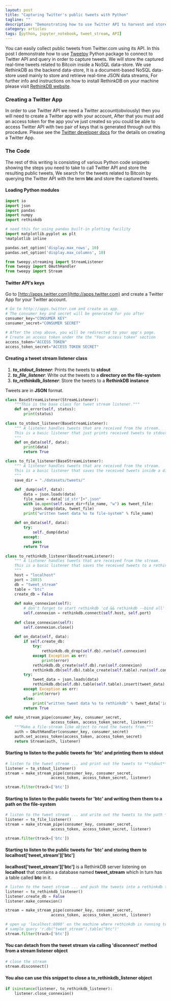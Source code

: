 ```yaml
---
layout: post
title: "Capturing Twitter's public tweets with Python"
tagline: ""
description: "Demonstrating how to use Twitter API to harvest and store public tweets related to a particular term in real-time"
category: articles
tags: [python, jupyter_notebook, tweet_stream, API]
---
```


You can easily collect public tweets from Twitter.com using its API. In this post I demonstrate how to use [Tweetpy](https://github.com/tweepy/tweepy) Python package to connect to Twitter API and query in order to capture tweets. We will store the captured real-time tweets related to Bitcoin inside a NoSQL data-store. We use RethinkDB as the backend data-store, It is a document-based NoSQL data-store used mainly to store and retrieve real-time JSON data streams, For further info and instructions on how to install RethinkDB on your machine please visit [RethinkDB website](https://www.rethinkdb.com).

### Creating a Twitter App 
In order to use Twitter API we need a Twitter account(obviously) then you will need to create a Twitter app with your account, After that you must add an access token for the app you've just created so you could be able to access Twitter API with two pair of keys that is generated through out this procedure. Please see the [Twitter developer docs](https://developer.twitter.com/en/docs/basics/authentication/overview) for the details on creating a Twitter App.

### The Code
The rest of this writing is consisting of various Python code snippets showing the steps you need to take to call Twitter API and store the resulting public tweets, We search for the tweets related to Bitcoin by querying the Twitter API with the term **btc** and store the captured tweets. 

#### Loading Python modules

```python
import io
import json
import pandas
import numpy
import rethinkdb

# need this for using pandas built-in plotting facility
import matplotlib.pyplot as plt
%matplotlib inline

pandas.set_option('display.max_rows', 10)
pandas.set_option('display.max_columns', 10)
```

```python
from tweepy.streaming import StreamListener
from tweepy import OAuthHandler
from tweepy import Stream
```

#### Twitter API's keys
Go to [http://apps.twitter.com](http://apps.twitter.com) and create a Twitter App for your Twitter account.

```python
# Go to http://apps.twitter.com and create an app.
# The consumer key and secret will be generated for you after
consumer_key="CONSUMER KEY"
consumer_secret="CONSUMER SECRET"

# After the step above, you will be redirected to your app's page.
# Create an access token under the the "Your access token" section
access_token="ACCESS TOKEN"
access_token_secret="ACCESS TOKEN SECRET"
```

#### Creating a tweet stream listener class

1. ***to_stdout_listener***: Prints the tweets to **stdout**
1. ***to_file_listener***: Write out the tweets to a **directory on the file-system**
1. ***to_rethinkdb_listener***: Store the tweets to a **RethinkDB instance**

Tweets are in **JSON** format.

```python
class BaseStreamListener(StreamListener):
    """This is the base class for tweet stream listener."""
    def on_error(self, status):
        print(status)
    
class to_stdout_listener(BaseStreamListener):
    """ A listener handles tweets that are received from the stream.
    This is a basic listener that just prints received tweets to stdout.
    """
    def on_data(self, data):
        print(data)
        return True

class to_file_listener(BaseStreamListener):
    """ A listener handles tweets that are received from the stream.
    This is a basic listener that saves the received tweets inside a directory.
    """
    save_dir = "./datasets/tweets/"
    
    def _dump(self, data):
        data = json.loads(data)
        file_name = data['id_str']+".json"
        with io.open(self.save_dir+file_name, "w") as tweet_file:
            json.dump(data, tweet_file)
        print("written tweet data %s to file-system" % file_name)
            
    def on_data(self, data):
        try:
            self._dump(data)
        except:
            pass
        return True
    
class to_rethinkdb_listener(BaseStreamListener):
    """ A listener handles tweets that are received from the stream.
    This is a basic listener that saves the received tweets to a rethinkdb instance.
    """
    host = "localhost"
    port = 28015
    db = "tweet_stream"
    table = "btc"
    create_db = False
    
    def make_connexion(self):
        # don't forget to start rethinkdb 'cd && rethinkdb --bind all' first!
        self.connexion = rethinkdb.connect(self.host, self.port)
    
    def close_connexion(self):
        self.connexion.close()
    
    def on_data(self, data):
        if self.create_db:
            try:
                rethinkdb.db_drop(self.db).run(self.connexion)
            except Exception as err:
                print(error)
            rethinkdb.db_create(self.db).run(self.connexion)
            rethinkdb.db(self.db).table_create(self.table).run(self.connexion)
        try:
            tweet_data = json.loads(data)
            rethinkdb.db(self.db).table(self.table).insert(tweet_data).run(self.connexion)
        except Exception as err:
            print(error)
        else:
            print("written tweet data %s to rethinkdb" % tweet_data['id_str'])
        return True
    
def make_stream_pipe(consumer_key, consumer_secret,
                    access_token, access_token_secret, listener):
    """Make a file-stream like object to read the tweets from."""
    auth = OAuthHandler(consumer_key, consumer_secret)
    auth.set_access_token(access_token, access_token_secret)
    return Stream(auth, listener)
```

#### Starting to listen to the public tweets for 'btc' and printing them to stdout


```python
# listen to the tweet stream ... and print out the tweets to **stdout**
listener = to_stdout_listener()
stream = make_stream_pipe(consumer_key, consumer_secret,
                    access_token, access_token_secret, listener)

stream.filter(track=['btc'])
```

#### Starting to listen to the public tweets for 'btc' and writing them them to a path on the file-system


```python
# listen to the tweet stream ... and write out the tweets to the path **'./datasets/tweets/'**
listener = to_file_listener()
stream = make_stream_pipe(consumer_key, consumer_secret,
                    access_token, access_token_secret, listener)

stream.filter(track=['btc'])
```

#### Starting to listen to the public tweets for 'btc' and storing them to **localhost['tweet_stream']['btc']**
**localhost['tweet_stream']['btc']** is a RethinkDB server listening on **localhost** that contains a database named **tweet_stream** which in turn has a table called **btc** in it.


```python
# listen to the tweet stream ... and push the tweets into a rethinkdb table
listener = to_rethinkdb_listener()
listener.create_db = False
listener.make_connexion()

stream = make_stream_pipe(consumer_key, consumer_secret,
                    access_token, access_token_secret, listener)

# open up 'localhost:8080' on the machine where rethinkdb is running to inspect the data
# sample query 'r.db("tweet_stream").table("btc")'
stream.filter(track=['btc'])
```

#### You can detach from the tweet stream via calling 'disconnect' method from a stream listener object

```python
# close the stream
stream.disconnect()
```

#### You also can use this snippet to close a to_rethinkdb_listener object

```python
if isinstance(listener, to_rethinkdb_listener):
    listener.close_connexion()
```
